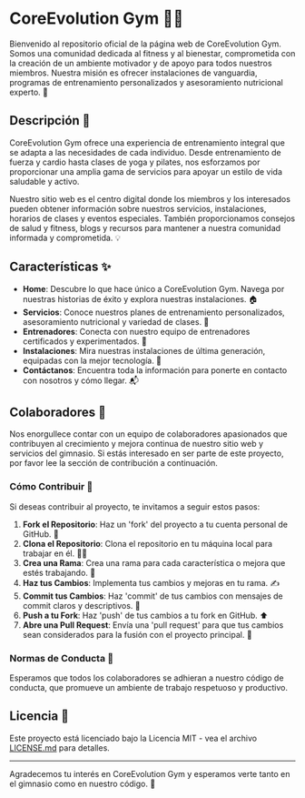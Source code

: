 # CoreEvolution Gym 🏋️‍♂️

Bienvenido al repositorio oficial de la página web de CoreEvolution Gym. Somos una comunidad dedicada al fitness y al bienestar, comprometida con la creación de un ambiente motivador y de apoyo para todos nuestros miembros. Nuestra misión es ofrecer instalaciones de vanguardia, programas de entrenamiento personalizados y asesoramiento nutricional experto. 🌟

## Descripción 📝

CoreEvolution Gym ofrece una experiencia de entrenamiento integral que se adapta a las necesidades de cada individuo. Desde entrenamiento de fuerza y cardio hasta clases de yoga y pilates, nos esforzamos por proporcionar una amplia gama de servicios para apoyar un estilo de vida saludable y activo.

Nuestro sitio web es el centro digital donde los miembros y los interesados pueden obtener información sobre nuestros servicios, instalaciones, horarios de clases y eventos especiales. También proporcionamos consejos de salud y fitness, blogs y recursos para mantener a nuestra comunidad informada y comprometida. 💡

## Características ✨

- **Home**: Descubre lo que hace único a CoreEvolution Gym. Navega por nuestras historias de éxito y explora nuestras instalaciones. 🏠
- **Servicios**: Conoce nuestros planes de entrenamiento personalizados, asesoramiento nutricional y variedad de clases. 💪
- **Entrenadores**: Conecta con nuestro equipo de entrenadores certificados y experimentados. 👥
- **Instalaciones**: Mira nuestras instalaciones de última generación, equipadas con la mejor tecnología. 🏢
- **Contáctanos**: Encuentra toda la información para ponerte en contacto con nosotros y cómo llegar. 📬

## Colaboradores 👋

Nos enorgullece contar con un equipo de colaboradores apasionados que contribuyen al crecimiento y mejora continua de nuestro sitio web y servicios del gimnasio. Si estás interesado en ser parte de este proyecto, por favor lee la sección de contribución a continuación.

### Cómo Contribuir 🤝

Si deseas contribuir al proyecto, te invitamos a seguir estos pasos:

1. **Fork el Repositorio**: Haz un 'fork' del proyecto a tu cuenta personal de GitHub. 🍴
2. **Clona el Repositorio**: Clona el repositorio en tu máquina local para trabajar en él. 👨‍💻
3. **Crea una Rama**: Crea una rama para cada característica o mejora que estés trabajando. 🔀
4. **Haz tus Cambios**: Implementa tus cambios y mejoras en tu rama. ✍️
5. **Commit tus Cambios**: Haz 'commit' de tus cambios con mensajes de commit claros y descriptivos. 📝
6. **Push a tu Fork**: Haz 'push' de tus cambios a tu fork en GitHub. ⬆️
7. **Abre una Pull Request**: Envía una 'pull request' para que tus cambios sean considerados para la fusión con el proyecto principal. 🤲

### Normas de Conducta 📜

Esperamos que todos los colaboradores se adhieran a nuestro código de conducta, que promueve un ambiente de trabajo respetuoso y productivo.

## Licencia 📄

Este proyecto está licenciado bajo la Licencia MIT - vea el archivo [LICENSE.md](LICENSE) para detalles.

---

Agradecemos tu interés en CoreEvolution Gym y esperamos verte tanto en el gimnasio como en nuestro código. 💖


